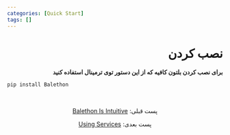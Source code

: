 ```yaml
---
categories: [Quick Start]
tags: []
---
```


<h1 align="right" dir="rtl">نصب کردن</h1>

<p align="right" dir="rtl"><strong>برای نصب کردن بلتون کافیه که از این دستور توی ترمینال استفاده کنید</strong></p>

```bash
pip install Balethon
```

<br>

<p align="center" dir="rtl">پست قبلی: <a href="https://balethon.ir/posts/balethon-is-intuitive">Balethon Is Intuitive</a></p>

<p align="center" dir="rtl">پست بعدی: <a href="https://balethon.ir/posts/using-services">Using Services</a></p>